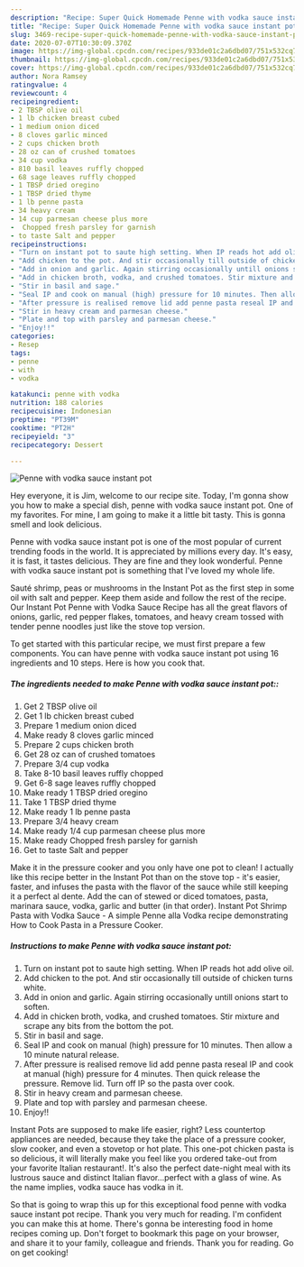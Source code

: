```yaml
---
description: "Recipe: Super Quick Homemade Penne with vodka sauce instant pot"
title: "Recipe: Super Quick Homemade Penne with vodka sauce instant pot"
slug: 3469-recipe-super-quick-homemade-penne-with-vodka-sauce-instant-pot
date: 2020-07-07T10:30:09.370Z
image: https://img-global.cpcdn.com/recipes/933de01c2a6dbd07/751x532cq70/penne-with-vodka-sauce-instant-pot-recipe-main-photo.jpg
thumbnail: https://img-global.cpcdn.com/recipes/933de01c2a6dbd07/751x532cq70/penne-with-vodka-sauce-instant-pot-recipe-main-photo.jpg
cover: https://img-global.cpcdn.com/recipes/933de01c2a6dbd07/751x532cq70/penne-with-vodka-sauce-instant-pot-recipe-main-photo.jpg
author: Nora Ramsey
ratingvalue: 4
reviewcount: 4
recipeingredient:
- 2 TBSP olive oil
- 1 lb chicken breast cubed
- 1 medium onion diced
- 8 cloves garlic minced
- 2 cups chicken broth
- 28 oz can of crushed tomatoes
- 34 cup vodka
- 810 basil leaves ruffly chopped
- 68 sage leaves ruffly chopped
- 1 TBSP dried oregino
- 1 TBSP dried thyme
- 1 lb penne pasta
- 34 heavy cream
- 14 cup parmesan cheese plus more
-  Chopped fresh parsley for garnish
- to taste Salt and pepper
recipeinstructions:
- "Turn on instant pot to saute high setting. When IP reads hot add olive oil."
- "Add chicken to the pot. And stir occasionally till outside of chicken turns white."
- "Add in onion and garlic. Again stirring occasionally untill onions start to soften."
- "Add in chicken broth, vodka, and crushed tomatoes. Stir mixture and scrape any bits from the bottom the pot."
- "Stir in basil and sage."
- "Seal IP and cook on manual (high) pressure for 10 minutes. Then allow a 10 minute natural release."
- "After pressure is realised remove lid add penne pasta reseal IP and cook at manual (high) pressure for 4 minutes. Then quick release the pressure. Remove lid. Turn off IP so the pasta over cook."
- "Stir in heavy cream and parmesan cheese."
- "Plate and top with parsley and parmesan cheese."
- "Enjoy!!"
categories:
- Resep
tags:
- penne
- with
- vodka

katakunci: penne with vodka
nutrition: 188 calories
recipecuisine: Indonesian
preptime: "PT39M"
cooktime: "PT2H"
recipeyield: "3"
recipecategory: Dessert

---
```



![Penne with vodka sauce instant pot](https://img-global.cpcdn.com/recipes/933de01c2a6dbd07/751x532cq70/penne-with-vodka-sauce-instant-pot-recipe-main-photo.jpg)

Hey everyone, it is Jim, welcome to our recipe site. Today, I'm gonna show you how to make a special dish, penne with vodka sauce instant pot. One of my favorites. For mine, I am going to make it a little bit tasty. This is gonna smell and look delicious.

Penne with vodka sauce instant pot is one of the most popular of current trending foods in the world. It is appreciated by millions every day. It's easy, it is fast, it tastes delicious. They are fine and they look wonderful. Penne with vodka sauce instant pot is something that I've loved my whole life.

Sauté shrimp, peas or mushrooms in the Instant Pot as the first step in some oil with salt and pepper. Keep them aside and follow the rest of the recipe. Our Instant Pot Penne with Vodka Sauce Recipe has all the great flavors of onions, garlic, red pepper flakes, tomatoes, and heavy cream tossed with tender penne noodles just like the stove top version.


To get started with this particular recipe, we must first prepare a few components. You can have penne with vodka sauce instant pot using 16 ingredients and 10 steps. Here is how you cook that.

##### The ingredients needed to make Penne with vodka sauce instant pot::

1. Get 2 TBSP olive oil
1. Get 1 lb chicken breast cubed
1. Prepare 1 medium onion diced
1. Make ready 8 cloves garlic minced
1. Prepare 2 cups chicken broth
1. Get 28 oz can of crushed tomatoes
1. Prepare 3/4 cup vodka
1. Take 8-10 basil leaves ruffly chopped
1. Get 6-8 sage leaves ruffly chopped
1. Make ready 1 TBSP dried oregino
1. Take 1 TBSP dried thyme
1. Make ready 1 lb penne pasta
1. Prepare 3/4 heavy cream
1. Make ready 1/4 cup parmesan cheese plus more
1. Make ready  Chopped fresh parsley for garnish
1. Get to taste Salt and pepper


Make it in the pressure cooker and you only have one pot to clean! I actually like this recipe better in the Instant Pot than on the stove top - it&#39;s easier, faster, and infuses the pasta with the flavor of the sauce while still keeping it a perfect al dente. Add the can of stewed or diced tomatoes, pasta, marinara sauce, vodka, garlic and butter (in that order). Instant Pot Shrimp Pasta with Vodka Sauce - A simple Penne alla Vodka recipe demonstrating How to Cook Pasta in a Pressure Cooker. 

##### Instructions to make Penne with vodka sauce instant pot:

1. Turn on instant pot to saute high setting. When IP reads hot add olive oil.
1. Add chicken to the pot. And stir occasionally till outside of chicken turns white.
1. Add in onion and garlic. Again stirring occasionally untill onions start to soften.
1. Add in chicken broth, vodka, and crushed tomatoes. Stir mixture and scrape any bits from the bottom the pot.
1. Stir in basil and sage.
1. Seal IP and cook on manual (high) pressure for 10 minutes. Then allow a 10 minute natural release.
1. After pressure is realised remove lid add penne pasta reseal IP and cook at manual (high) pressure for 4 minutes. Then quick release the pressure. Remove lid. Turn off IP so the pasta over cook.
1. Stir in heavy cream and parmesan cheese.
1. Plate and top with parsley and parmesan cheese.
1. Enjoy!!


Instant Pots are supposed to make life easier, right? Less countertop appliances are needed, because they take the place of a pressure cooker, slow cooker, and even a stovetop or hot plate. This one-pot chicken pasta is so delicious, it will literally make you feel like you ordered take-out from your favorite Italian restaurant!. It&#39;s also the perfect date-night meal with its lustrous sauce and distinct Italian flavor…perfect with a glass of wine. As the name implies, vodka sauce has vodka in it. 

So that is going to wrap this up for this exceptional food penne with vodka sauce instant pot recipe. Thank you very much for reading. I'm confident you can make this at home. There's gonna be interesting food in home recipes coming up. Don't forget to bookmark this page on your browser, and share it to your family, colleague and friends. Thank you for reading. Go on get cooking!
